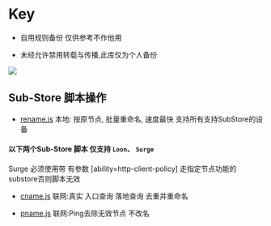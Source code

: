 # Key
* 自用规则备份 仅供参考不作他用

* 未经允许禁用转载与传播,此库仅为个人备份

![](http://profile-counter.glitch.me/keywos/count.svg)
## Sub-Store 脚本操作
* [rename.js](https://keywos.cf/rename.js)   本地: 按原节点, 批量重命名, 速度最快 支持所有支持SubStore的设备


#### 以下两个Sub-Store 脚本 仅支持 `Loon`、 `Surge` 
 Surge 必须使用带 有参数 [ability=http-client-policy] 走指定节点功能的substore否则脚本无效 
* [cname.js](https://keywos.cf/cname.js)   联网:真实 入口查询 落地查询 去重并重命名 

* [pname.js](https://keywos.cf/pname.js)   联网:Ping去除无效节点 不改名 
